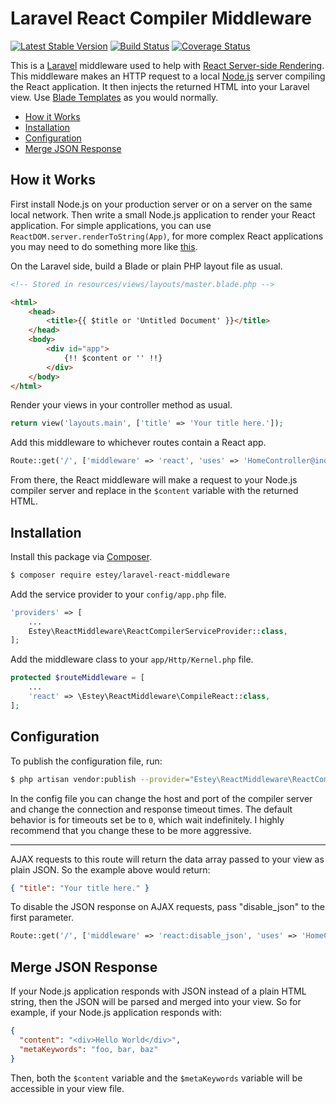 Laravel React Compiler Middleware
=================================

[![Latest Stable Version](http://img.shields.io/packagist/v/estey/laravel-react-middleware.svg)](https://packagist.org/packages/estey/laravel-react-middleware) [![Build Status](https://travis-ci.org/BradEstey/laravel-react-middleware.svg)](https://travis-ci.org/BradEstey/laravel-react-middleware) [![Coverage Status](https://coveralls.io/repos/github/BradEstey/laravel-react-middleware/badge.svg?branch=master)](https://coveralls.io/github/BradEstey/laravel-react-middleware?branch=master)

This is a [Laravel](https://laravel.com) middleware used to help with [React Server-side Rendering](https://facebook.github.io/react/docs/environments.html#node). This middleware makes an HTTP request to a local [Node.js](https://nodejs.org) server compiling the React application. It then injects the returned HTML into your Laravel view. Use [Blade Templates](https://laravel.com/docs/5.2/blade) as you would normally.

- [How it Works](#how-it-works)
- [Installation](#installation)
- [Configuration](#configuration)
- [Merge JSON Response](#merge-json-response)

How it Works
------------

First install Node.js on your production server or on a server on the same local network. Then write a small Node.js application to render your React application. For simple applications, you can use `ReactDOM.server.renderToString(App)`, for more complex React applications you may need to do something more like [this](https://github.com/reactjs/react-router/blob/master/docs/guides/ServerRendering.md).

On the Laravel side, build a Blade or plain PHP layout file as usual.

``` html
<!-- Stored in resources/views/layouts/master.blade.php -->

<html>
    <head>
        <title>{{ $title or 'Untitled Document' }}</title>
    </head>
    <body>
        <div id="app">
            {!! $content or '' !!}
        </div>
    </body>
</html>
```

Render your views in your controller method as usual.

``` php
return view('layouts.main', ['title' => 'Your title here.']);
```

Add this middleware to whichever routes contain a React app.

``` php
Route::get('/', ['middleware' => 'react', 'uses' => 'HomeController@index']);
```

From there, the React middleware will make a request to your Node.js compiler server and replace in the `$content` variable with the returned HTML.

Installation
------------

Install this package via [Composer](https://getcomposer.org).

``` bash
$ composer require estey/laravel-react-middleware
```

Add the service provider to your `config/app.php` file.

``` php
'providers' => [
    ...
    Estey\ReactMiddleware\ReactCompilerServiceProvider::class,
];
```

Add the middleware class to your `app/Http/Kernel.php` file.

``` php
protected $routeMiddleware = [
    ...
    'react' => \Estey\ReactMiddleware\CompileReact::class,
];
```

Configuration
-------------

To publish the configuration file, run:

``` bash
$ php artisan vendor:publish --provider="Estey\ReactMiddleware\ReactCompilerServiceProvider"
```

In the config file you can change the host and port of the compiler server and change the connection and response timeout times. The default behavior is for timeouts set be to `0`, which wait indefinitely. I highly recommend that you change these to be more aggressive.

---


AJAX requests to this route will return the data array passed to your view as plain JSON. So the example above would return:

``` json
{ "title": "Your title here." }
```

To disable the JSON response on AJAX requests, pass "disable_json" to the first parameter.

``` php
Route::get('/', ['middleware' => 'react:disable_json', 'uses' => 'HomeController@index']);
```

Merge JSON Response
-------------------

If your Node.js application responds with JSON instead of a plain HTML string, then the JSON will be parsed and merged into your view. So for example, if your Node.js application responds with:

``` json
{
  "content": "<div>Hello World</div>",
  "metaKeywords": "foo, bar, baz"
}
```

Then, both the `$content` variable and the `$metaKeywords` variable will be accessible in your view file.
